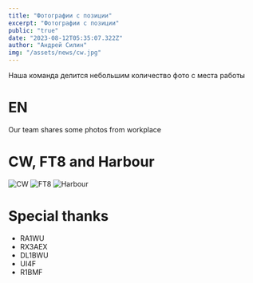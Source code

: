 ```yaml
---
title: "Фотографии с позиции"
excerpt: "Фотографии с позиции"
public: "true"
date: "2023-08-12T05:35:07.322Z"
author: "Андрей Силин"
img: "/assets/news/cw.jpg"
---
```


Наша команда делится небольшим количество фото с места работы

# EN

Our team shares some photos from workplace

# CW, FT8 and Harbour

![CW](/assets/news/cw.jpg)
![FT8](/assets/news/ft8.jpg)
![Harbour](/assets/news/harbour.jpg)

# Special thanks

- RA1WU
- RX3AEX
- DL1BWU
- UI4F
- R1BMF
